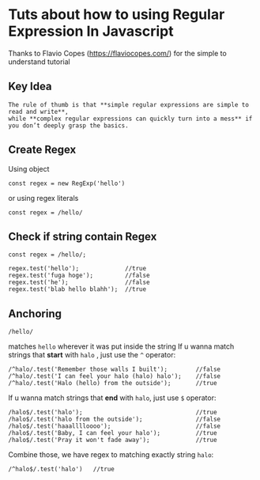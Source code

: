 # Tuts about how to using Regular Expression In Javascript
Thanks to Flavio Copes (https://flaviocopes.com/) for the simple to understand tutorial

## Key Idea
```
The rule of thumb is that **simple regular expressions are simple to read and write**,
while **complex regular expressions can quickly turn into a mess** if you don’t deeply grasp the basics.
```

## Create Regex
Using object
```
const regex = new RegExp('hello')
```
or using regex literals
```
const regex = /hello/
```

## Check if string contain Regex
```
const regex = /hello/;

regex.test('hello');             //true
regex.test('fuga hoge');         //false
regex.test('he');                //false
regex.test('blab hello blahh');  //true
```
## Anchoring
```
/hello/
```
matches `hello` wherever it was put inside the string
If u wanna match strings that **start** with `halo` , just use the `^` operator:
```
/^halo/.test('Remember those walls I built');        //false
/^halo/.test('I can feel your halo (halo) halo');    //false
/^halo/.test('Halo (hello) from the outside');       //true  
```
If u wanna match strings that **end** with `halo`, just use `$` operator:
```
/halo$/.test('halo');                                //true
/halo$/.test('halo from the outside');               //false
/halo$/.test('haaalllloooo');                        //false
/halo$/.test('Baby, I can feel your halo');          //true
/halo$/.test('Pray it won't fade away');             //true
```
Combine those, we have regex to matching exactly string `halo`:
```
/^halo$/.test('halo')   //true
```
